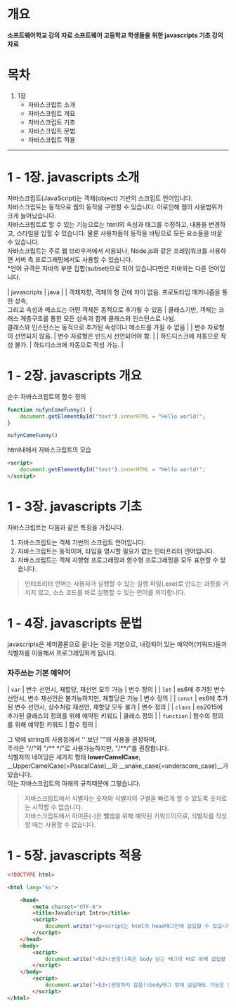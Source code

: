 # 개요

<b>
소프트웨어학교 강의 자료
소프트웨어 고등학교 학생들을 위한 javascripts 기초 강의 자료<br/>
</b>

# 목차

<ol>
  <li>1장
    <ul>
      <li>자바스크립트 소개</li>
      <li>자바스크립트 개요</li>
      <li>자바스크립트 기초</li>
      <li>자바스크립트 문법</li>
      <li>자바스크립트 적용</li>
    </ul>
  </li>
</ol>

***

# 1 - 1장. javascripts 소개

자바스크립트(JavaScript)는 객체(object) 기반의 스크립트 언어입니다.
<br/>
자바스크립트는 동적으로 웹의 동작을 구현할 수 있습니다. 이로인해 웹의 사용범위가 크게 늘어났습니다.
<br/>
자바스크립트로 할 수 있는 기능으로는 html의 속성과 태그를 수정하고, 내용을 변경하고, 스타일을 입힐 수 있습니다. 물론 사용자들의 동작을 바탕으로 모든 요소들을 바꿀 수 있습니다. 
<br/>
자바스크립트는 주로 웹 브라우저에서 사용되나, Node.js와 같은 프레임워크를 사용하면 서버 측 프로그래밍에서도 사용할 수 있습니다.
<br/>
*언어 규격은 자바의 부분 집합(subset)으로 되어 있습니다만은 자바와는 다른 언어입니다.

| javascripts | java |
| 객체지향, 객체의 형 간에 차이 없음. 프로토타입 매커니즘을 통한 상속,<br/>그리고 속성과 메소드는 어떤 객체든 동적으로 추가될 수 있음 | 클래스기반, 객체는 크래스 계층구조를 통한 모든 상속과 함께 클래스와 인스턴스로 나뉨.<br/> 클래스와 인스턴스는 동적으로 추가된 속성이나 메소드를 가질 수 없음 |
| 변수 자료형이 선언되지 않음. | 변수 자료형은 반드시 선언되어야 함. |
| 하드디스크에 자동으로 작성 불가. | 하드디스크에 자동으로 작성 가능. |


# 1 - 2장. javascripts 개요

순수 자바스크립트의 함수 정의

```javascript
function nufynComeFunny() {
    document.getElementById("text").innerHTML = "Hello world!";
}

nufynComeFunny()
```

html내에서 자바스크립트의 모습

```html
<script>
    document.getElementById("text").innerHTML = "Hello world!";
</script>
```

# 1 - 3장. javascripts 기초

자바스크립트는 다음과 같은 특징을 가집니다.

<ol>
    <li>자바스크립트는 객체 기반의 스크립트 언어입니다.</li>
    <li>자바스크립트는 동적이며, 타입을 명시할 필요가 없는 인터프리터 언어입니다.</li>
    <li>자바스크립트는 객체 지향형 프로그래밍과 함수형 프로그래밍을 모두 표현할 수 있습니다.</li>
</ol>

<blockquote>인터프리터 언어는 사용자가 실행할 수 있는 실행 파일(.exe)로 만드는 과정을 거치지 않고, 소스 코드를 바로 실행할 수 있는 언어를 의미합니다.</blockquote>

# 1 - 4장. javascripts 문법

javascripts은 세미콜론으로 끝나는 것을 기본으로, 내장되어 있는 예약어(키워드)들과 식별자를 이용해서 프로그래밍하게 됩니다.

### 자주쓰는 기본 예약어
| `var` | 변수 선언시, 재할당, 재선언 모두 가능 | 변수 정의 |
| `let` | es6에 추가된 변수 선언시, 변수 재선언은 불가능하지만, 재할당은 가능 | 변수 정의 |
| `const` | es6에 추가된 변수 선언시, 상수처럼 재선언, 재할당 모두 불가 | 변수 정의 |
| `class` | es2015에 추가된 클래스의 정의를 위해 예약된 키워드 | 클래스 정의 |
| `function` | 함수의 정의를 위해 예약된 키워드 | 함수 정의 |

그 밖에 string의 사용등에서 '' 보단 ""의 사용을 권장하며, 
<br/>
주석은 "//"와 "/** */"로 사용가능하지만, "/**/"를 권장합니다.
<br/>
식별자의 네이밍은 세가지 형태 __lowerCamelCase__, __UpperCamelCase(=PascalCase)__와 __snake_case(=underscore_case)__가 있습니다. 
<br/>
이는 자바스크립트의 아래의 규칙때문에 그렇습니다.

<blockquote>
자바스크립트에서 식별자는 숫자와 식별자의 구별을 빠르게 할 수 있도록 숫자로는 시작할 수 없습니다.
<br/>
자바스크립트에서 하이픈(-)은 뺄셈을 위해 예약된 키워드이므로, 식별자를 작성할 때는 사용할 수 없습니다.
</blockquote>

# 1 - 5장. javascripts 적용

```html
<!DOCTYPE html>

<html lang="ko">

    <head>
        <meta charset="UTF-8">
        <title>JavaScript Intro</title>
        <script>
            document.write("<p>script는 html의 head태그안에 삽입할 수 있습니다.</p>")
        </script>
    </head>
    <body>
        <script>
            document.write("<h2>(권장!)혹은 body 닫는 태그의 바로 위에 삽입할 수도 있습니다.</h2>")
        </script>
    </body>
        <script>
            document.write("<h3>(권장하지 않음!)body태그 밖에 삽입해도 기능은 동작하지만, 권장하지 않습니다.</h3>")
        </script>
</html>
```
